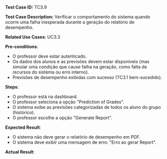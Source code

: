 **Test Case ID:** TC3.9

**Test Case Description:** Verificar o comportamento do sistema quando ocorre uma falha inesperada durante a geração do relatório de desempenho.

**Related Use Cases**: UC3.3

**Pre-conditions**:
- O professor deve estar autenticado.
- Os dados dos alunos e as previsões devem estar disponíveis (mas simular uma condição que cause falha na geração, como falta de recursos do sistema ou erro interno).
- Previsões de desempenho exibidas com sucesso (TC3.1 bem-sucedido).

**Steps**:
- O professor está na dashboard.
- O professor seleciona a opção "Prediction of Grades".
- O sistema exibe as previsões categorizadas de todos os aluno do grupo (histórico).
- O professor escolhe a opção "Generate Report".

**Expected Result**:
- O sistema não deve gerar o relatório de desempenho em PDF.
- O sistema deve exibir uma mensagem de erro: "Erro ao gerar Report".

**Actual Result**:
